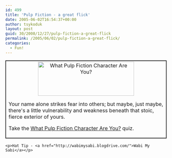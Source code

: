 ```yaml
---
id: 499
title: 'Pulp Fiction - a great flick'
date: 2005-06-02T16:54:37+00:00
author: tsykoduk
layout: post
guid: 30/2008/12/27/pulp-fiction-a-great-flick
permalink: /2005/06/02/pulp-fiction-a-great-flick/
categories:
  - Fun!
---
```

<center><table border="1" cellspacing="0" cellpadding="5" bordercolor="#333333" width="350">  <tr><td>  <center><a href="http://www.pyrrha.org/pulp"><img border=0 width=300 height=107 src="http://www.pyrrha.org/pulp/char/marsellusbanner.jpg" alt="What Pulp Fiction Character Are You?"/></a>  </center>  <p>Your name alone strikes fear into others; but maybe, just maybe, there's a little vulnerability and weakness beneath that stoic, fierce exterior of yours. </p>  <p>Take the <a href="http://www.pyrrha.org/pulp">What Pulp Fiction Character Are You?</a> quiz. </p>  </td></tr>  </table></center>

	<p>Hat Tip - <a href="http://wabimysabi.blogdrive.com/">Wabi My Sabi</a></p>